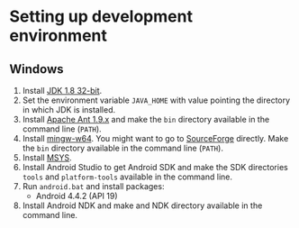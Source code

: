 Setting up development environment
====

Windows
----

1. Install [JDK 1.8 32-bit](http://www.oracle.com/technetwork/java/javase/downloads/jdk8-downloads-2133151.html).
2. Set the environment variable `JAVA_HOME` with value pointing the directory in which JDK is installed.
3. Install [Apache Ant 1.9.x](http://ant.apache.org/bindownload.cgi) and make the `bin` directory available in the command line (`PATH`).
4. Install [mingw-w64](https://mingw-w64.org). You might want to go to [SourceForge](https://sourceforge.net/projects/mingw-w64/) directly. Make the `bin` directory available in the command line (`PATH`).
5. Install [MSYS](http://www.mingw.org/wiki/MSYS).
6. Install Android Studio to get Android SDK and make the SDK directories `tools` and `platform-tools` available in the command line.
7. Run `android.bat` and install packages:
	- Android 4.4.2 (API 19) 
7. Install Android NDK and make and NDK directory available in the command line.